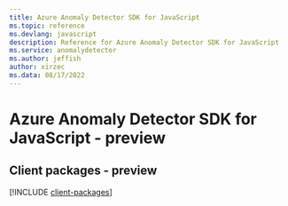 ```yaml
---
title: Azure Anomaly Detector SDK for JavaScript
ms.topic: reference
ms.devlang: javascript
description: Reference for Azure Anomaly Detector SDK for JavaScript
ms.service: anomalydetector
ms.author: jeffish
author: xirzec
ms.data: 08/17/2022
---
```

# Azure Anomaly Detector SDK for JavaScript - preview

## Client packages - preview
[!INCLUDE [client-packages](anomaly-detector-client-index.md)]